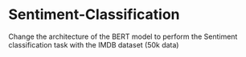 # Sentiment-Classification
Change the architecture of the BERT model to perform the Sentiment classification task with the IMDB dataset (50k data)


